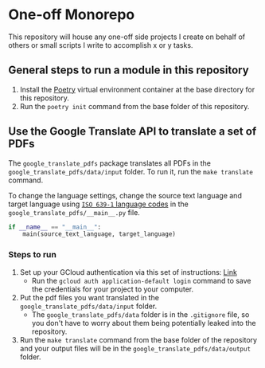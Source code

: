 # One-off Monorepo

This repository will house any one-off side projects I create on behalf of others or small scripts I write to accomplish x or y tasks.

## General steps to run a module in this repository
1. Install the [Poetry](https://github.com/python-poetry/poetry) virtual environment container at the base directory for this repository.
2. Run the `poetry init` command from the base folder of this repository.

## Use the Google Translate API to translate a set of PDFs
The `google_translate_pdfs` package translates all PDFs in the `google_translate_pdfs/data/input` folder. To run it, run the `make translate` command.

To change the language settings, change the source text language and target language using [`ISO 639-1` language codes](https://www.loc.gov/standards/iso639-2/php/code_list.php) in the `google_translate_pdfs/__main__.py` file.
```python
if __name__ == "__main__":
    main(source_text_language, target_language)
```

### Steps to run
1. Set up your GCloud authentication via this set of instructions: [Link](https://codelabs.developers.google.com/codelabs/cloud-translation-python3#0)
   - Run the `gcloud auth application-default login` command to save the credentials for your project to your computer.
2. Put the pdf files you want translated in the `google_translate_pdfs/data/input` folder.
   - The `google_translate_pdfs/data` folder is in the `.gitignore` file, so you don't have to worry about them being potentially leaked into the repository.
3. Run the `make translate` command from the base folder of the repository and your output files will be in the `google_translate_pdfs/data/output` folder.
